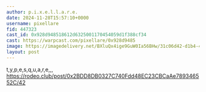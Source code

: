 ```yaml
---
author: p.i.x.e.l.l.a.r.e.
date: 2024-11-28T15:57:10+0000
username: pixellare
fid: 447323
cast_id: 0x928d948518612d6325001170454059d1f388cf34
cast: https://warpcast.com/pixellare/0x928d9485
image: https://imagedelivery.net/BXluQx4ige9GuW0Ia56BHw/31c06d42-d1b4-4ce8-51cf-669b8830d800/original
layout: post
---
```

t,y,p,e,s,q,u,a,r,e,,,  
https://rodeo.club/post/0x2BDD8DB0327C740Fdd48EC23CBCaAe789346552C/42  

<img src='https://imagedelivery.net/BXluQx4ige9GuW0Ia56BHw/31c06d42-d1b4-4ce8-51cf-669b8830d800/original' alt='' referrerpolicy='no-referrer'/>